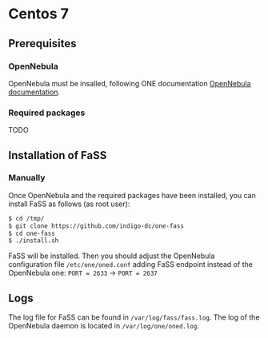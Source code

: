# Centos 7
## Prerequisites
### OpenNebula
OpenNebula must be insalled, following ONE documentation [OpenNebula documentation](http://docs.opennebula.org/5.0/deployment/opennebula_installation/index.html).

### Required packages
TODO

## Installation of FaSS 

### Manually
Once OpenNebula and the required packages have been installed, you can install FaSS as follows (as root user):

```bash
$ cd /tmp/
$ git clone https://github.com/indigo-dc/one-fass
$ cd one-fass
$ ./install.sh
```

FaSS will be installed. 
Then you should adjust the OpenNebula configuration file ```/etc/one/oned.conf``` adding FaSS endpoint instead of the OpenNebula one:
```PORT = 2633``` -> ```PORT = 2637```

## Logs
The log file for FaSS can be found in `/var/log/fass/fass.log`.
The log of the OpenNebula daemon is located in `/var/log/one/oned.log`.
